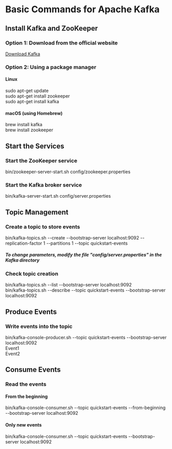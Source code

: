 # Basic Commands for Apache Kafka

## Install Kafka and ZooKeeper
### Option 1: Download from the official website
[Download Kafka](https://kafka.apache.org/downloads)
### Option 2: Using a package manager
#### Linux
sudo apt-get update  
sudo apt-get install zookeeper  
sudo apt-get install kafka
#### macOS (using Homebrew)
brew install kafka  
brew install zookeeper

## Start the Services
### Start the ZooKeeper service
bin/zookeeper-server-start.sh config/zookeeper.properties
### Start the Kafka broker service
bin/kafka-server-start.sh config/server.properties

## Topic Management
### Create a topic to store events
bin/kafka-topics.sh --create --bootstrap-server localhost:9092 --replication-factor 1 --partitions 1 --topic quickstart-events
##### To change parameters, modify the file \"config/server.properties\" in the Kafka directory

### Check topic creation
bin/kafka-topics.sh --list --bootstrap-server localhost:9092  
bin/kafka-topics.sh --describe --topic quickstart-events --bootstrap-server localhost:9092

## Produce Events
### Write events into the topic
bin/kafka-console-producer.sh --topic quickstart-events --bootstrap-server localhost:9092  
Event1  
Event2  

## Consume Events
### Read the events
#### From the beginning
bin/kafka-console-consumer.sh --topic quickstart-events --from-beginning --bootstrap-server localhost:9092
#### Only new events
bin/kafka-console-consumer.sh --topic quickstart-events --bootstrap-server localhost:9092
